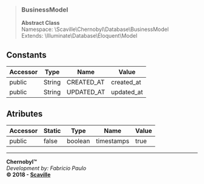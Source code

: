 > ### BusinessModel
> **Abstract Class**<br/>
> Namespace: \Scaville\Chernobyl\Database\BusinessModel<br/>
> Extends: \Illuminate\Database\Eloquent\Model<br/>

## Constants

Accessor | Type | Name | Value
--- | --- | --- | ---
public | String | CREATED_AT | created_at
public | String | UPDATED_AT | updated_at

## Atributes

Accessor | Static | Type | Name | Value
--- | --- | --- | --- | ---
public | false | boolean | timestamps | true

---
**Chernobyl™**<br/>
_Development by: Fabricio Paulo_<br/>
**© 2018 - <a href='http://www.scaville.com'>Scaville</a>**